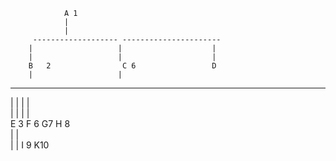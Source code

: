                 A 1
                |
                |
         ------------------- ----------------------    
        |                   |                    |
        |                   |                    |
        B   2                C 6                 D
        |                   |  
   -----------           --------
   |       |            |      |   
   |       |            |      |               
   E 3      F 6        G7       H 8      
   |                    |   
   |                    |
  I 9                   K10    
                       
